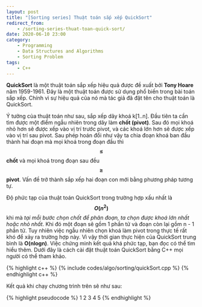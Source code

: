```yaml
---
layout: post
title: "[Sorting series] Thuật toán sắp xếp QuickSort"
redirect_from:
    - /sorting-series-thuat-toan-quick-sort/
date: 2020-06-10 23:00
category:
    - Programming
    - Data Structures and Algorithms
    - Sorting Problem
tags: 
    - C++
---
```

**QuickSort** là một thuật toán sắp xếp hiệu quả được đề xuất bởi **Tony Hoare** năm 1959-1961. Đây là một thuật toán được sử dụng phổ biến trong bài toán sắp xếp.
Chính vì sự hiệu quả của nó mà tác giả đã đặt tên cho thuật toán là QuickSort.

Ý tưởng của thuật toán như sau, sắp xếp dãy khoá k[1..n]. Đầu tiên ta cần tìm được
một điểm ngẫu nhiên trong dãy làm **chốt (pivot)**. Sau đó mọi khoá nhỏ hơn sẽ được
xếp vào vị trí trước pivot, và các khoá lớn hơn sẽ được xếp vào vị trí sau pivot.
Sau phép hoán đổi như vậy ta chia đoạn khoá ban đầu thành hai đoạn mà mọi khoá trong
đoạn đầu thì **$$\leq$$ chốt** và mọi khoá trong đoạn sau đều **$$\geq$$ pivot**.
Vấn đề trở thành sắp xếp hai đoạn con mới bằng phương pháp tương tự.

Độ phức tạp của thuật toán QuickSort trong trường hợp xấu nhất là **$$O(n^2)$$** khi
mà _tại mỗi bước chọn chốt để phân đoạn, ta chọn được khoá lớn nhất hoặc nhỏ nhất_. Khi
đó một đoạn sẽ gồm 1 phần tử và đoạn còn lại gồm n - 1 phần tử. Tuy nhiên việc ngẫu
nhiên chọn khoá làm pivot trong thực tế rất khó để xảy ra trường hợp này. Vì vậy thời
gian thực hiện của QuickSort trung bình là **O(nlogn)**. Việc chứng minh kết quả khá
phức tạp, bạn đọc có thể tìm hiểu thêm. Dưới đây là cách cài đặt thuật toán QuickSort bằng C++ mọi người có thể tham khảo.

{% highlight c++ %}
{% include codes/algo/sorting/quickSort.cpp %}
{% endhighlight c++ %}

Kết quả khi chạy chương trình trên sẽ như sau:

{% highlight pseudocode %}
1	2	3	4	5
{% endhighlight %}